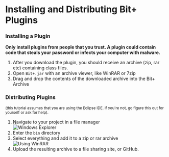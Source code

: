 # Installing and Distributing Bit+ Plugins
### Installing a Plugin
**Only install plugins from people that you trust. A plugin could
contain code that steals your password or infects your computer with malware.**

1. After you download the plugin, you should receive an archive (zip, rar etc)
containing class files.
2. Open `Bit+.jar` with an archive viewer, like WinRAR or 7zip
3. Drag and drop the contents of the downloaded archive into the Bit+ Archive

### Distributing Plugins
<sup>(this tutorial assumes that you are using the Eclipse IDE. if you're not,
go figure this out for yourself or ask for help).</sup>

1. Navigate to your project in a file manager<br>
![Windows Explorer](http://i.imgur.com/EbNCEE8.png)
2. Enter the `bin` directory
3. Select everything and add it to a zip or rar archive<br>
![Using WinRAR](http://i.imgur.com/c7GTCGC.png)
4. Upload the resulting archive to a file sharing site, or GitHub.
